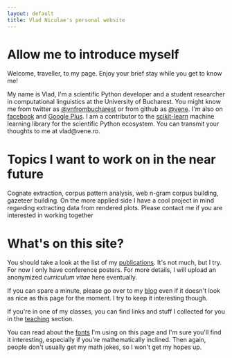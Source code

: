 ```yaml
---
layout: default
title: Vlad Niculae's personal website
---
```

# Allow me to introduce myself
Welcome, traveller, to my page. Enjoy your brief stay while you get to
know me!

My name is Vlad, I'm a scientific Python developer and a student researcher
in computational linguistics at the University of Bucharest. You might know me
from twitter as [@vnfrombucharest](https://www.twitter.com/vnfrombucharest) or
from github as [@vene](https://www.github.com/vene). I'm also on 
[facebook](https://www.facebook.com/vlad.niculae) and
[Google Plus](http://gplus.to/vladn). I am a contributor to the
[scikit-learn](http://scikit-learn.org) machine learning library for the
scientific Python ecosystem. You can transmit your thoughts to me at 
vlad<span style="display:none">hunter2</span>@vene.ro.

# Topics I want to work on in the near future

Cognate extraction, corpus pattern analysis, web n-gram corpus building,
gazeteer building. On the more applied side I have a cool project in mind
regarding extracting data from rendered plots. Please contact me if you are
interested in working together 

# What's on this site?

You should take a look at the list of my [publications](papers.html). It's not
much, but I try. For now I only have conference posters. For more details, I
will upload an anonymized *curriculum vitae* here eventually.

If you can spare a minute, please go over to my [blog](http://blog.vene.ro/)
even if it doesn't look as nice as this page for the moment. I try to keep it
interesting though.

If you're in one of my classes, you can find links and stuff I collected for
you in the [teaching](teaching.html) section.

You can read about the [fonts](fonts.html) I'm using on this page and I'm sure
you'll find it interesting, especially if you're mathematically inclined. Then
again, people don't usually get my math jokes, so I won't get my hopes up.
